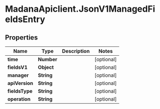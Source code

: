 # MadanaApiclient.JsonV1ManagedFieldsEntry

## Properties

Name | Type | Description | Notes
------------ | ------------- | ------------- | -------------
**time** | **Number** |  | [optional] 
**fieldsV1** | **Object** |  | [optional] 
**manager** | **String** |  | [optional] 
**apiVersion** | **String** |  | [optional] 
**fieldsType** | **String** |  | [optional] 
**operation** | **String** |  | [optional] 


